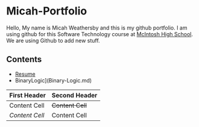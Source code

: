 # Micah-Portfolio
Hello, My name is Micah Weathersby and this is my github portfolio. I am using github for this Software Technology course at [McIntosh High School](https://www.fcboe.org/mhs). We are using Github to add new stuff.

## Contents
- [Resume](Resume.md)
- BinaryLogic](Binary-Logic.md)

First Header  | Second Header
------------- | -------------
Content Cell  | ~~Content Cell~~
_Content Cell_  | Content Cell

